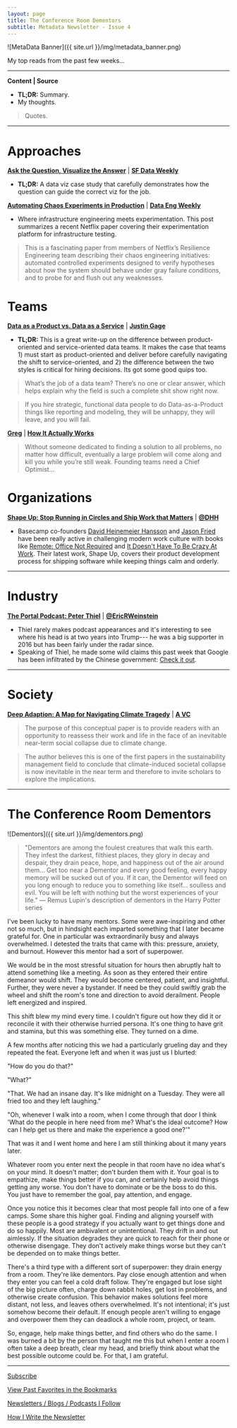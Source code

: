 ```yaml
---
layout: page
title: The Conference Room Dementors
subtitle: Metadata Newsletter - Issue 4
---
```


![MetaData Banner]({{ site.url }}/img/metadata_banner.png)


My top reads from the past few weeks...

---

**Content \| Source**

- **TL;DR:** Summary.
- My thoughts.

> Quotes.

---

# Approaches

[**Ask the Question, Visualize the Answer**](https://flowingdata.com/2018/10/17/ask-the-question-visualize-the-answer) \| [**SF Data Weekly**](http://weekly.sfdata.io/)

- **TL;DR:** A data viz case study that carefully demonstrates how the question can guide the correct viz for the job.

[**Automating Chaos Experiments in Production**](https://blog.acolyer.org/2019/07/05/automating-chaos-experiments-in-production/) \| [**Data Eng Weekly**](https://dataengweekly.com/)

- Where infrastructure engineering meets experimentation. This post summarizes a recent Netflix paper covering their experimentation platform for infrastructure testing.

> This is a fascinating paper from members of Netflix’s Resilience Engineering team describing their chaos engineering initiatives: automated controlled experiments designed to verify hypotheses about how the system should behave under gray failure conditions, and to probe for and flush out any weaknesses.

# Teams

[**Data as a Product vs. Data as a Service**](https://medium.com/@itunpredictable/data-as-a-product-vs-data-as-a-service-d9f7e622dc55) \| [**Justin Gage**](https://twitter.com/itunpredictable)

- **TL;DR:** This is a great write-up on the difference between product-oriented and service-oriented data teams. It makes the case that teams 1) must start as product-oriented and deliver before carefully navigating the shift to service-oriented, and 2) the difference between the two styles is critical for hiring decisions. Its got some good quips too.

> What’s the job of a data team? There’s no one or clear answer, which helps explain why the field is such a complete shit show right now.

> If you hire strategic, functional data people to do Data-as-a-Product things like reporting and modeling, they will be unhappy, they will leave, and you will fail.

[**Greg**](http://blog.samaltman.com/greg) \| [**How It Actually Works**](https://www.howitactuallyworks.com/)

> Without someone dedicated to finding a solution to all problems, no matter how difficult, eventually a large problem will come along and kill you while you’re still weak.  Founding teams need a Chief Optimist...

# Organizations

[**Shape Up: Stop Running in Circles and Ship Work that Matters**](https://basecamp.com/shapeup) \| [**@DHH**](https://twitter.com/dhh)

- Basecamp co-founders [David Heinemeier Hansson](https://twitter.com/dhh) and [Jason Fried](https://twitter.com/jasonfried) have been really active in challenging modern work culture with books like [Remote: Office Not Required](https://www.amazon.com/gp/product/0804137501/ref=dbs_a_def_rwt_bibl_vppi_i2) and [It Doesn't Have To Be Crazy At Work](https://www.amazon.com/gp/product/0062874780/ref=dbs_a_def_rwt_bibl_vppi_i1). Their latest work, Shape Up, covers their product development process for shipping software while keeping things calm and orderly.

---

# Industry

[**The Portal Podcast: Peter Thiel**](https://podcasts.apple.com/us/podcast/peter-thiel/id1469999563?i=1000444670908) \| [**@EricRWeinstein**](https://twitter.com/EricRWeinstein)

- Thiel rarely makes podcast appearances and it's interesting to see where his head is at two years into Trump--- he was a big supporter in 2016 but has been fairly under the radar since.
- Speaking of Thiel, he made some wild claims this past week that Google has been infiltrated by the Chinese government: [Check it out](https://www.axios.com/peter-thiel-says-fbi-cia-should-probe-google-9846a042-e689-49bc-bdc7-595988ce5d8c.html).

---

# Society

[**Deep Adaption: A Map for Navigating Climate Tragedy**](http://www.lifeworth.com/deepadaptation.pdf) \| [**A VC**](https://avc.com/subscribe/)

> The purpose of this conceptual paper is to provide readers with an opportunity to reassess their work and life in the face of an inevitable near-term social collapse due to climate change.

> The author believes this is one of the first papers in the sustainability management field to conclude that climate-induced societal collapse is now inevitable in the near term and therefore to invite scholars to explore the implications.

---

# The Conference Room Dementors

![Dementors]({{ site.url }}/img/dementors.png)

> "Dementors are among the foulest creatures that walk this earth. They infest the darkest, filthiest places, they glory in decay and despair, they drain peace, hope, and happiness out of the air around them... Get too near a Dementor and every good feeling, every happy memory will be sucked out of you. If it can, the Dementor will feed on you long enough to reduce you to something like itself... soulless and evil. You will be left with nothing but the worst experiences of your life." — Remus Lupin's description of dementors in the Harry Potter series

I've been lucky to have many mentors. Some were awe-inspiring and other not so much, but in hindsight each imparted something that I later became grateful for. One in particular was extraordinarily busy and always overwhelmed. I detested the traits that came with this: pressure, anxiety, and burnout. However this mentor had a sort of superpower.

We would be in the most stressful situation for hours then abruptly halt to attend something like a meeting. As soon as they entered their entire demeanor would shift. They would become centered, patient, and insightful. Further, they were never a bystander. If need be they could swiftly grab the wheel and shift the room's tone and direction to avoid derailment. People left energized and inspired.

This shift blew my mind every time. I couldn't figure out how they did it or reconcile it with their otherwise hurried persona. It's one thing to have grit and stamina, but this was something else. They turned on a dime.

A few months after noticing this we had a particularly grueling day and they repeated the feat. Everyone left and when it was just us I blurted:

"How do you do that?"

"What?"

"That. We had an insane day. It's like midnight on a Tuesday. They were all fried too and they left laughing."

"Oh, whenever I walk into a room, when I come through that door I think 'What do the people in here need from me? What's the ideal outcome? How can I help get us there and make the experience a good one?'"

That was it and I went home and here I am still thinking about it many years later.

Whatever room you enter next the people in that room have no idea what's on your mind. It doesn't matter; don't burden them with it. Your goal is to empathize, make things better if you can, and certainly help avoid things getting any worse. You don't have to dominate or be the boss to do this. You just have to remember the goal, pay attention, and engage.

Once you notice this it becomes clear that most people fall into one of a few camps. Some share this higher goal. Finding and aligning yourself with these people is a good strategy if you actually want to get things done and do so happily. Most are ambivalent or unintentional. They drift in and out aimlessly. If the situation degrades they are quick to reach for their phone or otherwise disengage. They don't actively make things worse but they can't be depended on to make things better.

There's a third type with a different sort of superpower: they drain energy from a room. They're like dementors. Pay close enough attention and when they enter you can feel a cold draft follow. They're engaged but lose sight of the big picture often, charge down rabbit holes, get lost in problems, and otherwise create confusion. This behavior makes solutions feel more distant, not less, and leaves others overwhelmed. It's not intentional; it's just somehow become their default. If enough people aren't willing to engage and overpower them they can deadlock a whole room, project, or team.

So, engage, help make things better, and find others who do the same. I was burned a bit by the person that taught me this but when I enter a room I often take a deep breath, clear my head, and briefly think about what the best possible outcome could be. For that, I am grateful.

---

[Subscribe](https://metadata.substack.com/)

[View Past Favorites in the Bookmarks](https://pdtenpas.github.io/)

[Newsletters / Blogs / Podcasts I Follow](https://pdtenpas.github.io/pages/newsletter/sources/)

[How I Write the Newsletter](https://pdtenpas.github.io/pages/newsletter/read_newsletters/)
